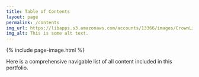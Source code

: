 ```yaml
---
title: Table of Contents
layout: page
permalink: /contents
img_url: https://libapps.s3.amazonaws.com/accounts/13366/images/CrownLibraryBanner5.jpg
img_alt: This is some alt text.
---
```


{% include page-image.html %}

Here is a comprehensive navigable list of all content included in this portfolio.